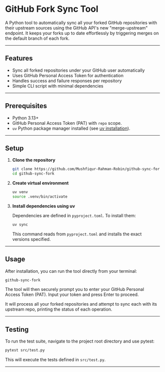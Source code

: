 # GitHub Fork Sync Tool

A Python tool to automatically sync all your forked GitHub repositories with their upstream sources using the GitHub API's new "merge-upstream" endpoint. It keeps your forks up to date effortlessly by triggering merges on the default branch of each fork.

---

## Features

- Sync all forked repositories under your GitHub user automatically
- Uses GitHub Personal Access Token for authentication
- Handles success and failure responses per repository
- Simple CLI script with minimal dependencies

---

## Prerequisites

- Python 3.13+
- GitHub Personal Access Token (PAT) with `repo` scope.
- `uv` Python package manager installed (see [uv installation](https://github.com/astral-sh/uv#installation)).

---

## Setup

1. **Clone the repository**

   ```bash
   git clone https://github.com/Mushfiqur-Rahman-Robin/github-sync-fork.git
   cd github-sync-fork
   ```

2. **Create virtual environment**

   ```bash
   uv venv
   source .venv/bin/activate
   ```

3. **Install dependencies using uv**

   Dependencies are defined in `pyproject.toml`. To install them:

   ```bash
   uv sync
   ```

   This command reads from `pyproject.toml` and installs the exact versions specified.

---

## Usage

After installation, you can run the tool directly from your terminal:

```bash
github-sync-fork
```

The tool will then securely prompt you to enter your GitHub Personal Access Token (PAT). Input your token and press Enter to proceed.

It will process all your forked repositories and attempt to sync each with its upstream repo, printing the status of each operation.

---

## Testing

To run the test suite, navigate to the project root directory and use pytest:

```bash
pytest src/test.py
```

This will execute the tests defined in `src/test.py`.

---
